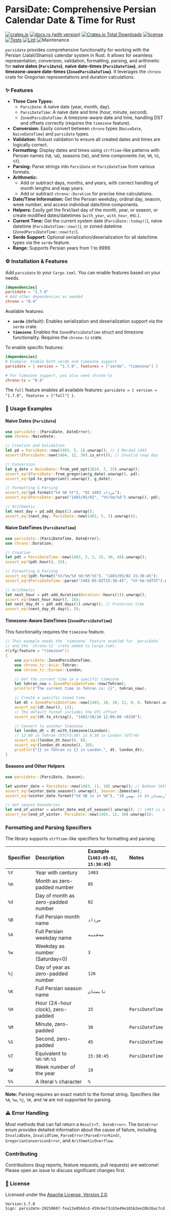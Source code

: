 
# ParsiDate: Comprehensive Persian Calendar Date & Time for Rust

[![crates.io](https://img.shields.io/crates/v/parsidate.svg)](https://crates.io/crates/parsidate)
[![docs.rs (with version)](https://img.shields.io/docsrs/parsidate/latest)](https://docs.rs/parsidate/latest/parsidate/)
[![Crates.io Total Downloads](https://img.shields.io/crates/d/parsidate)](https://crates.io/crates/parsidate)
[![license](https://img.shields.io/badge/license-Apache--2.0-blue.svg)](./LICENSE)
[![Tests](https://github.com/jalalvandi/ParsiDate/actions/workflows/Tests.yml/badge.svg)](https://github.com/jalalvandi/ParsiDate/actions/workflows/Tests.yml)
[![Lint](https://github.com/jalalvandi/ParsiDate/actions/workflows/lint.yml/badge.svg)](https://github.com/jalalvandi/ParsiDate/actions/workflows/lint.yml)
![Maintenance](https://img.shields.io/badge/maintained-actively-green)

`parsidate` provides comprehensive functionality for working with the Persian (Jalali/Shamsi) calendar system in Rust. It allows for seamless representation, conversion, validation, formatting, parsing, and arithmetic for **naive dates (`ParsiDate`)**, **naive date-times (`ParsiDateTime`)**, and **timezone-aware date-times (`ZonedParsiDateTime`)**. It leverages the `chrono` crate for Gregorian representations and duration calculations.

### ✨ Features

*   **Three Core Types:**
    *   `ParsiDate`: A naive date (year, month, day).
    *   `ParsiDateTime`: A naive date and time (hour, minute, second).
    *   `ZonedParsiDateTime`: A timezone-aware date and time, handling DST and offsets correctly (requires the `timezone` feature).
*   **Conversion:** Easily convert between `chrono` types (`NaiveDate`, `NaiveDateTime`) and `parsidate` types.
*   **Validation:** Robust validation to ensure all created dates and times are logically correct.
*   **Formatting:** Display dates and times using `strftime`-like patterns with Persian names (`%B`, `%A`), seasons (`%K`), and time components (`%H`, `%M`, `%S`, `%T`).
*   **Parsing:** Parse strings into `ParsiDate` or `ParsiDateTime` from various formats.
*   **Arithmetic:**
    *   Add or subtract days, months, and years, with correct handling of month lengths and leap years.
    *   Add or subtract `chrono::Duration` for precise time calculations.
*   **Date/Time Information:** Get the Persian weekday, ordinal day, season, week number, and access individual date/time components.
*   **Helpers:** Easily get the first/last day of the month, year, or season, or create modified dates/datetimes (`with_year`, `with_hour`, etc.).
*   **Current Time:** Get the current system date (`ParsiDate::today()`), naive datetime (`ParsiDateTime::now()`), or zoned datetime (`ZonedParsiDateTime::now(tz)`).
*   **Serde Support:** Optional serialization/deserialization for all date/time types via the `serde` feature.
*   **Range:** Supports Persian years from 1 to 9999.

### ⚙️ Installation & Features

Add `parsidate` to your `Cargo.toml`. You can enable features based on your needs.

```toml
[dependencies]
parsidate = "1.7.0"
# Add other dependencies as needed
chrono = "0.4"
```

Available features:

-   **`serde`** (default): Enables serialization and deserialization support via the `serde` crate.
-   **`timezone`**: Enables the `ZonedParsiDateTime` struct and timezone functionality. Requires the `chrono-tz` crate.

To enable specific features:

```toml
[dependencies]
# Example: Enable both serde and timezone support
parsidate = { version = "1.7.0", features = ["serde", "timezone"] }

# For timezone support, you also need chrono-tz
chrono-tz = "0.8"
```

The `full` feature enables all available features: `parsidate = { version = "1.7.0", features = ["full"] }`.

### 🚀 Usage Examples

#### Naive Dates (`ParsiDate`)

```rust
use parsidate::{ParsiDate, DateError};
use chrono::NaiveDate;

// Creation and Validation
let pd = ParsiDate::new(1403, 5, 2).unwrap(); // 2 Mordad 1403
assert!(ParsiDate::new(1404, 12, 30).is_err()); // Invalid leap day

// Conversion
let g_date = NaiveDate::from_ymd_opt(2024, 7, 23).unwrap();
assert_eq!(ParsiDate::from_gregorian(g_date).unwrap(), pd);
assert_eq!(pd.to_gregorian().unwrap(), g_date);

// Formatting & Parsing
assert_eq!(pd.format("%d %B %Y"), "02 مرداد 1403");
assert_eq!(ParsiDate::parse("1403/05/02", "%Y/%m/%d").unwrap(), pd);

// Arithmetic
let next_day = pd.add_days(1).unwrap();
assert_eq!(next_day, ParsiDate::new(1403, 5, 3).unwrap());
```

#### Naive DateTimes (`ParsiDateTime`)

```rust
use parsidate::{ParsiDateTime, DateError};
use chrono::Duration;

// Creation
let pdt = ParsiDateTime::new(1403, 5, 2, 15, 30, 45).unwrap();
assert_eq!(pdt.hour(), 15);

// Formatting & Parsing
assert_eq!(pdt.format("%Y/%m/%d %H:%M:%S"), "1403/05/02 15:30:45");
assert_eq!(ParsiDateTime::parse("1403-05-02T15:30:45", "%Y-%m-%dT%T").unwrap(), pdt);

// Arithmetic
let next_hour = pdt.add_duration(Duration::hours(1)).unwrap();
assert_eq!(next_hour.hour(), 16);
let next_day_dt = pdt.add_days(1).unwrap(); // Preserves time
assert_eq!(next_day_dt.day(), 3);
```

#### Timezone-Aware DateTimes (`ZonedParsiDateTime`)

This functionality requires the `timezone` feature.

```rust
// This example needs the `timezone` feature enabled for `parsidate`
// and the `chrono-tz` crate added to Cargo.toml.
#[cfg(feature = "timezone")]
{
    use parsidate::ZonedParsiDateTime;
    use chrono_tz::Asia::Tehran;
    use chrono_tz::Europe::London;

    // Get the current time in a specific timezone
    let tehran_now = ZonedParsiDateTime::now(Tehran);
    println!("The current time in Tehran is: {}", tehran_now);

    // Create a specific zoned time
    let dt = ZonedParsiDateTime::new(1403, 10, 10, 12, 0, 0, Tehran).unwrap();
    assert_eq!(dt.hour(), 12);
    // The default format includes the UTC offset
    assert_eq!(dt.to_string(), "1403/10/10 12:00:00 +0330");

    // Convert to another timezone
    let london_dt = dt.with_timezone(&London);
    // 12:00 in Tehran (UTC+3:30) is 8:30 in London (UTC+0)
    assert_eq!(london_dt.hour(), 8);
    assert_eq!(london_dt.minute(), 30);
    println!("{} in Tehran is {} in London.", dt, london_dt);
}
```

#### Seasons and Other Helpers

```rust
use parsidate::{ParsiDate, Season};

let winter_date = ParsiDate::new(1403, 11, 10).unwrap(); // Bahman 10th
assert_eq!(winter_date.season().unwrap(), Season::Zemestan);
assert_eq!(winter_date.format("%d %B is in %K"), "10 بهمن is in زمستان");

// Get season boundaries
let end_of_winter = winter_date.end_of_season().unwrap(); // 1403 is a leap year
assert_eq!(end_of_winter, ParsiDate::new(1403, 12, 30).unwrap());
```

### Formatting and Parsing Specifiers

The library supports `strftime`-like specifiers for formatting and parsing.

| Specifier | Description                         | Example (`1403-05-02`, `15:30:45`) | Notes         |
| :-------- | :---------------------------------- | :--------------------------------- | :------------ |
| `%Y`      | Year with century                   | `1403`                             |               |
| `%m`      | Month as zero-padded number         | `05`                               |               |
| `%d`      | Day of month as zero-padded number  | `02`                               |               |
| `%B`      | Full Persian month name             | `مرداد`                            |               |
| `%A`      | Full Persian weekday name           | `سه‌شنبه`                           |               |
| `%w`      | Weekday as number (Saturday=0)      | `3`                                |               |
| `%j`      | Day of year as zero-padded number   | `126`                              |               |
| `%K`      | Full Persian season name            | `تابستان`                          |               |
| `%H`      | Hour (24-hour clock), zero-padded   | `15`                               | `ParsiDateTime` |
| `%M`      | Minute, zero-padded                 | `30`                               | `ParsiDateTime` |
| `%S`      | Second, zero-padded                 | `45`                               | `ParsiDateTime` |
| `%T`      | Equivalent to `%H:%M:%S`            | `15:30:45`                         | `ParsiDateTime` |
| `%W`      | Week number of the year             | `19`                               |               |
| `%%`      | A literal `%` character             | `%`                                |               |

**Note:** Parsing requires an exact match to the format string. Specifiers like `%A`, `%w`, `%j`, `%K`, and `%W` are not supported for parsing.

### ⚠️ Error Handling

Most methods that can fail return a `Result<T, DateError>`. The `DateError` enum provides detailed information about the cause of failure, including `InvalidDate`, `InvalidTime`, `ParseError(ParseErrorKind)`, `GregorianConversionError`, and `ArithmeticOverflow`.

### Contributing

Contributions (bug reports, feature requests, pull requests) are welcome! Please open an issue to discuss significant changes first.

### 📄 License

Licensed under the [Apache License, Version 2.0](./LICENSE).
```
Version:1.7.0
Sign: parsidate-20250607-fea13e856dcd-459c6e73c83e49e10162ee28b26ac7cd
```